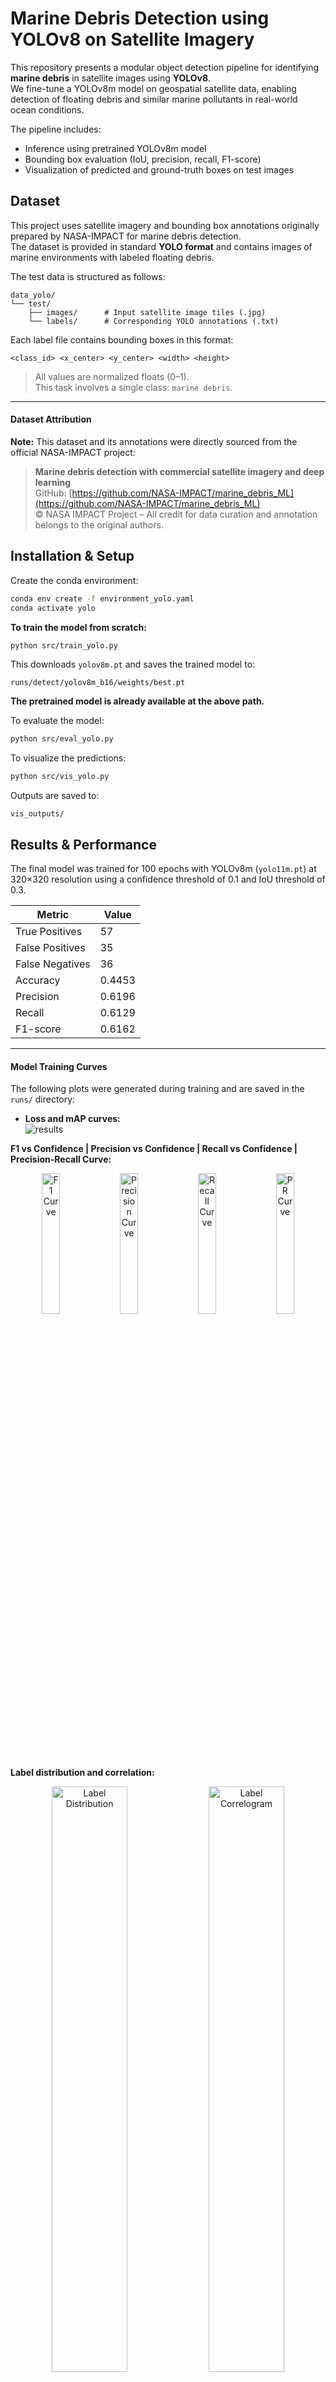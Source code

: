 # Marine Debris Detection using YOLOv8 on Satellite Imagery

This repository presents a modular object detection pipeline for identifying **marine debris** in satellite images using **YOLOv8**.  
We fine-tune a YOLOv8m model on geospatial satellite data, enabling detection of floating debris and similar marine pollutants in real-world ocean conditions.

The pipeline includes:
- Inference using pretrained YOLOv8m model
- Bounding box evaluation (IoU, precision, recall, F1-score)
- Visualization of predicted and ground-truth boxes on test images

## Dataset

This project uses satellite imagery and bounding box annotations originally prepared by NASA-IMPACT for marine debris detection.  
The dataset is provided in standard **YOLO format** and contains images of marine environments with labeled floating debris.

The test data is structured as follows:

```
data_yolo/
└── test/
    ├── images/      # Input satellite image tiles (.jpg)
    └── labels/      # Corresponding YOLO annotations (.txt)
```

Each label file contains bounding boxes in this format:
```
<class_id> <x_center> <y_center> <width> <height>
```

> All values are normalized floats (0–1).  
> This task involves a single class: `marine debris`.

---

#### Dataset Attribution

**Note:** This dataset and its annotations were directly sourced from the official NASA-IMPACT project:

> **Marine debris detection with commercial satellite imagery and deep learning**  
> GitHub: [https://github.com/NASA-IMPACT/marine_debris_ML](https://github.com/NASA-IMPACT/marine_debris_ML)  
> © NASA IMPACT Project – All credit for data curation and annotation belongs to the original authors.

## Installation & Setup

Create the conda environment:

```bash
conda env create -f environment_yolo.yaml
conda activate yolo
```

**To train the model from scratch:**

```bash
python src/train_yolo.py
```

This downloads `yolov8m.pt` and saves the trained model to:

```
runs/detect/yolov8m_b16/weights/best.pt
```

**The pretrained model is already available at the above path.**

To evaluate the model:

```bash
python src/eval_yolo.py
```

To visualize the predictions:

```bash
python src/vis_yolo.py
```

Outputs are saved to:

```
vis_outputs/
```
## Results & Performance

The final model was trained for 100 epochs with YOLOv8m (`yolo11m.pt`) at 320×320 resolution using a confidence threshold of 0.1 and IoU threshold of 0.3.


| Metric           | Value   |
|------------------|---------|
| True Positives   | 57      |
| False Positives  | 35      |
| False Negatives  | 36      |
| Accuracy         | 0.4453  |
| Precision        | 0.6196  |
| Recall           | 0.6129  |
| F1-score         | 0.6162  |


---

#### Model Training Curves

The following plots were generated during training and are saved in the `runs/` directory:

- **Loss and mAP curves:**  
  ![results](runs/detect/yolov8m_b16/results.png)

**F1 vs Confidence | Precision vs Confidence | Recall vs Confidence | Precision-Recall Curve:**
<p align="center">
  <img src="runs/detect/yolov8m_b16/F1_curve.png" alt="F1 Curve" width="24%"/>
  <img src="runs/detect/yolov8m_b16/P_curve.png" alt="Precision Curve" width="24%"/>
  <img src="runs/detect/yolov8m_b16/R_curve.png" alt="Recall Curve" width="24%"/>
  <img src="runs/detect/yolov8m_b16/PR_curve.png" alt="PR Curve" width="24%"/>
</p>

**Label distribution and correlation:**
<p align="center">
  <img src="runs/detect/yolov8m_b16/labels.jpg" alt="Label Distribution" width="49%"/>
  <img src="runs/detect/yolov8m_b16/labels_correlogram.jpg" alt="Label Correlogram" width="49%"/>
</p>

---

#### Model Predictions vs Ground Truth

A sample grid of predicted and ground-truth bounding boxes is shown below:

- ![Val Batch Labels](runs/detect/yolov8m_b16/val_batch0_labels.jpg)

For full-resolution predictions overlaid with bounding boxes, refer to the outputs in:

```
vis_outputs/
```

Green: ground truth  
Red: YOLOv8 predictions

## Folder Structure

```
.
├── config_yolo2.yaml              # YOLO dataset config file
├── environment_yolo.yaml          # Conda environment definition
├── yolov8m.pt                     # Base pretrained YOLOv8 model
├── data_yolo/
│   └── test/
│       ├── images/                # Test satellite images
│       └── labels/                # YOLO-format ground truth labels
├── runs/
│   └── detect/
│       └── yolov8m_b16/           # Training logs and model outputs
│           ├── weights/           # Contains best.pt
│           ├── results.png        # Loss & metric plots
│           ├── F1_curve.png       # F1 vs confidence
│           ├── PR_curve.png       # Precision-Recall curve
│           └── ...
├── vis_outputs/                   # Output images from vis_yolo.py
├── src/
│   ├── config_yolo.py
│   ├── train_yolo.py
│   ├── eval_yolo.py
│   ├── vis_yolo.py
│   └── utils_yolo.py
```

---

## Citation

If you use this repository or parts of it in your research or project, please cite:

- Ultralytics YOLOv8: https://github.com/ultralytics/ultralytics
- NASA-IMPACT Marine Debris ML: https://github.com/NASA-IMPACT/marine_debris_ML

---

## Acknowledgements

- NASA-IMPACT for the open-source marine debris detection dataset.
- Ultralytics for the YOLOv8 detection framework.
- All open-source contributors and developers of PyTorch, OpenCV, and supporting tools.